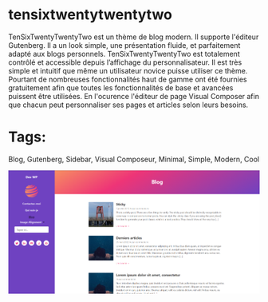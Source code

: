 # tensixtwentytwentytwo

TenSixTwentyTwentyTwo est un thème de blog modern. Il supporte l'éditeur Gutenberg. Il a un look simple, une présentation fluide, et parfaitement adapté aux blogs personnels. TenSixTwentyTwentyTwo est totalement contrôlé et accessible depuis l’affichage du personnalisateur. Il est très simple et intuitif que même un utilisateur novice puisse utiliser ce thème. Pourtant de nombreuses fonctionnalités haut de gamme ont été fournies gratuitement afin que toutes les fonctionnalités de base et avancées puissent être utilisées. En l'ocurence l'éditeur de page Visual Composer afin que chacun peut personnaliser ses pages et articles selon leurs besoins.

# Tags: 
Blog, Gutenberg, Sidebar, Visual Composeur, Minimal, Simple, Modern, Cool

![Alt text](screenshot.png "a title")

